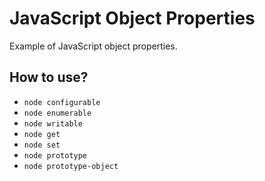 # JavaScript Object Properties

Example of JavaScript object properties.

## How to use?

+ `node configurable`
+ `node enumerable`
+ `node writable`
+ `node get`
+ `node set`
+ `node prototype`
+ `node prototype-object`
